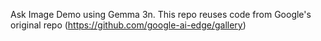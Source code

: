 Ask Image Demo using Gemma 3n. This repo reuses code from Google's original repo (https://github.com/google-ai-edge/gallery) 
